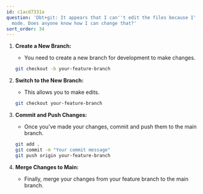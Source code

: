 ```yaml
---
id: c1acd7331a
question: 'Dbt+git: It appears that I can''t edit the files because I''m in read-only
  mode. Does anyone know how I can change that?'
sort_order: 34
---
```


1. **Create a New Branch:**
   - You need to create a new branch for development to make changes.
   
   ```bash
   git checkout -b your-feature-branch
   ```
   
2. **Switch to the New Branch:**
   - This allows you to make edits.

   ```bash
   git checkout your-feature-branch
   ```

3. **Commit and Push Changes:**
   - Once you've made your changes, commit and push them to the main branch.

   ```bash
   git add .
   git commit -m "Your commit message"
   git push origin your-feature-branch
   ```

4. **Merge Changes to Main:**
   - Finally, merge your changes from your feature branch to the main branch.